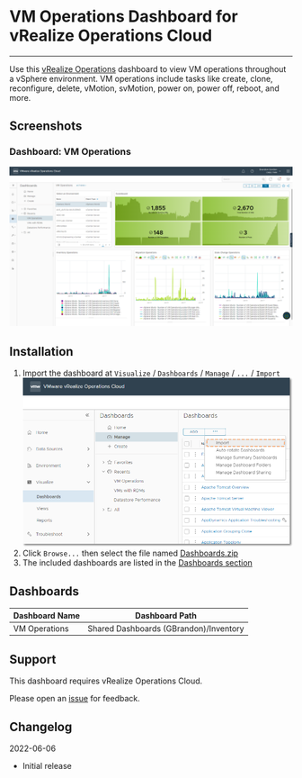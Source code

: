 
# VM Operations Dashboard for vRealize Operations Cloud
---------

Use this [vRealize Operations](https://www.vmware.com/products/vrealize-operations.html) dashboard to view VM operations throughout a vSphere environment.  VM operations include tasks like create, clone, reconfigure, delete, vMotion, svMotion, power on, power off, reboot, and more.

## Screenshots
### Dashboard: VM Operations
![Dashboard: Showback (VM Cost)](https://raw.githubusercontent.com/notoriousbdg/vrops-dashboard-vm_operations/main/images/Dashboard.png)

## Installation
1. Import the dashboard at `Visualize` / `Dashboards` / `Manage` / `...` / `Import`
![Import Dashboard](https://raw.githubusercontent.com/notoriousbdg/vrops-dashboard-vm_operations/main/images/Dashboard_Import.png)
1. Click `Browse...` then select the file named [Dashboards.zip](https://github.com/notoriousbdg/vrops-dashboard-vm_operations/raw/main/Dashboards.zip)
1. The included dashboards are listed in the [Dashboards section](#Dashboards)

## Dashboards
| Dashboard Name | Dashboard Path |
|--|--|
| VM Operations | Shared Dashboards (GBrandon)/Inventory |

## Support

This dashboard requires vRealize Operations Cloud.

Please open an [issue](https://github.com/notoriousbdg/vrops-dashboard-vm_operations/issues) for feedback.

## Changelog
2022-06-06
* Initial release
